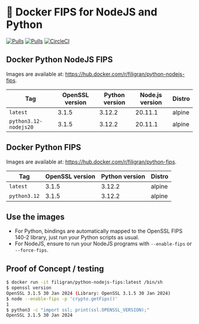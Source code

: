 # 🐳 Docker FIPS for NodeJS and Python

[![Pulls](https://img.shields.io/docker/pulls/filigran/python-nodejs-fips.svg?style=flat-square)](https://hub.docker.com/r/filigran/python-nodejs-fips/)
[![Pulls](https://img.shields.io/docker/pulls/filigran/python-fips.svg?style=flat-square)](https://hub.docker.com/r/filigran/python-fips/)
[![CircleCI](https://img.shields.io/circleci/project/github/FiligranHQ/docker-python-nodejs-fips.svg?style=flat-square)](https://circleci.com/gh/FiligranHQ/docker-python-nodejs-fips)

## Docker Python NodeJS FIPS

Images are available at: https://hub.docker.com/r/filigran/python-nodejs-fips.

Tag | OpenSSL version | Python version | Node.js version | Distro
--- | --- | --- | --- | ---
`latest` | 3.1.5 | 3.12.2 | 20.11.1 | alpine
`python3.12-nodejs20` | 3.1.5 | 3.12.2 | 20.11.1 | alpine

## Docker Python FIPS

Images are available at: https://hub.docker.com/r/filigran/python-fips.

Tag | OpenSSL version | Python version | Distro
--- | --- | --- | ---
`latest` | 3.1.5 | 3.12.2 | alpine
`python3.12` | 3.1.5 | 3.12.2 | alpine

## Use the images

* For Python, bindings are automatically mapped to the OpenSSL FIPS 140-2 library, just run your Python scripts as usual.
* For NodeJS, ensure to run your NodeJS programs with `--enable-fips` or `--force-fips`.

## Proof of Concept / testing

```bash
$ docker run -it filigran/python-nodejs-fips:latest /bin/sh
$ openssl version
OpenSSL 3.1.5 30 Jan 2024 (Library: OpenSSL 3.1.5 30 Jan 2024)
$ node --enable-fips -p 'crypto.getFips()'
1
$ python3 -c "import ssl; print(ssl.OPENSSL_VERSION);"
OpenSSL 3.1.5 30 Jan 2024
```